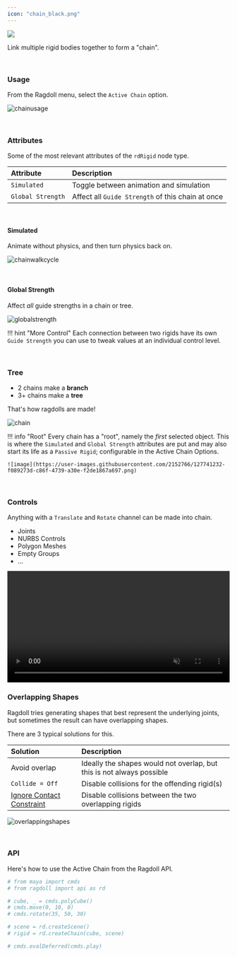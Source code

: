 ```yaml
---
icon: "chain_black.png"
---
```


<div class="hero-container">
    <img class="hero-image" src=/car12.png>
</div>

Link multiple rigid bodies together to form a "chain".

<br>

### Usage

From the Ragdoll menu, select the `Active Chain` option.

![chainusage](https://user-images.githubusercontent.com/2152766/127740896-63c12fe0-d21a-4645-97e0-79b83134e9a5.gif)

<br>

### Attributes

Some of the most relevant attributes of the `rdRigid` node type.

| Attribute         | Description
|:------------------|:----------
| `Simulated`       | Toggle between animation and simulation
| `Global Strength` | Affect all `Guide Strength` of this chain at once

<br>

#### Simulated

Animate without physics, and then turn physics back on.

![chainwalkcycle](https://user-images.githubusercontent.com/2152766/127738668-00c50885-c401-4267-89ed-781559b3f4b8.gif)

<br>

#### Global Strength

Affect *all* guide strengths in a chain or tree.

![globalstrength](https://user-images.githubusercontent.com/2152766/127740761-50285291-5d19-4292-be9c-71805315abc7.gif)

!!! hint "More Control"
    Each connection between two rigids have its own `Guide Strength` you can use to tweak values at an individual control level.

<br>

### Tree

- 2 chains make a **branch**
- 3+ chains make a **tree**

That's how ragdolls are made!

![chain](https://user-images.githubusercontent.com/2152766/127738091-c8cbcc1d-6cdd-4043-be18-2fb890516454.gif)

!!! info "Root"
    Every chain has a "root", namely the *first* selected object. This is where the `Simulated` and `Global Strength` attributes are put and may also start its life as a `Passive Rigid`; configurable in the Active Chain Options.

    ![image](https://user-images.githubusercontent.com/2152766/127741232-f089273d-c86f-4739-a30e-f2de1867a697.png)

<br>

### Controls

Anything with a `Translate` and `Rotate` channel can be made into chain.

- Joints
- NURBS Controls
- Polygon Meshes
- Empty Groups
- ...

<video autoplay class="poster" muted="muted" loop="loop" width=100%>
    <source src="https://user-images.githubusercontent.com/2152766/124564514-10208180-de39-11eb-80dc-5da6c2833ee5.mp4" type="video/mp4">
</video>

<br>

### Overlapping Shapes

Ragdoll tries generating shapes that best represent the underlying joints, but sometimes the result can have overlapping shapes.

There are 3 typical solutions for this.

| Solution | Description
|:---------|:----------
| Avoid overlap | Ideally the shapes would not overlap, but this is not always possible
| `Collide = Off` | Disable collisions for the offending rigid(s)
| [Ignore Contact Constraint](/guides/constraints/#ignore-contact-constraint) | Disable collisions between the two overlapping rigids

![overlappingshapes](https://user-images.githubusercontent.com/2152766/127827143-47298854-acbb-4e74-a44d-69de0f3fe447.gif)

<br>

### API

Here's how to use the Active Chain from the Ragdoll API.

```py
# from maya import cmds
# from ragdoll import api as rd

# cube, _ = cmds.polyCube()
# cmds.move(0, 10, 0)
# cmds.rotate(35, 50, 30)

# scene = rd.createScene()
# rigid = rd.createChain(cube, scene)

# cmds.evalDeferred(cmds.play)
```